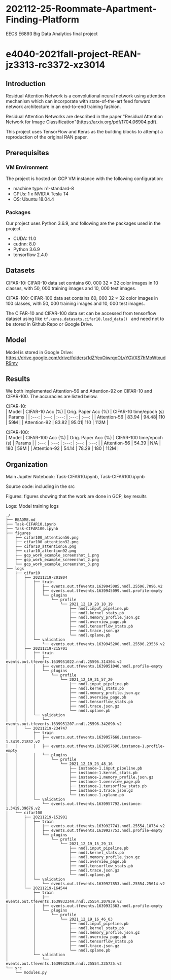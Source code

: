 # 202112-25-Roommate-Apartment-Finding-Platform
EECS E6893 Big Data Analytics final project

# e4040-2021fall-project-REAN-jz3313-rc3372-xz3014

## Introduction
Residual Attention Network is a convolutional neural network using attention mechanism which can incorporate with state-of-the-art feed forward network architecture in an end-to-end training fashion.

Residual Attention Networks are described in the paper "Residual Attention Network for Image Classification"(https://arxiv.org/pdf/1704.06904.pdf).

This project uses TensorFlow and Keras as the building blocks to attempt a reproduction of the original RAN paper.


## Prerequisites
### VM Environment
The project is hosted on GCP VM instance with the following configuration:
 - machine type: n1-standard-8
 - GPUs: 1 x NVIDIA Tesla T4
 - OS: Ubuntu 18.04.4

### Packages
Our project uses Python 3.6.9, and following are the packages used in the project.

 - CUDA: 11.0
 - cudnn: 8.0
 - Python 3.6.9
 - tensorflow 2.4.0

## Datasets

CIFAR-10: CIFAR-10 data set contains 60, 000 32 × 32 color images in 10 classes, with 50, 000 training images and 10, 000 test images. 

CIFAR-100: CIFAR-100 data set contains 60, 000 32 × 32 color images in 100 classes, with 50, 000 training images and 10, 000 test images.

The CIFAR-10 and CIFAR-100 data set can be accessed from tensorflow dataset using like `tf.keras.datasets.cifar10.load_data() ` and need not to be stored in Github Repo or Google Drive.

## Model

Model is stored in Google Drive: https://drive.google.com/drive/folders/1dZYexOiwrqoOLvYGVXS7hMbWtxudR9mv



## Results
We both implemented Attention-56 and Attention-92 on CIFAR-10 and CIFAR-100. The accuracies are listed below.   

CIFAR-10:  
| Model | CIFAR-10 Acc (%)  | Orig. Paper Acc (%) | CIFAR-10 time/epoch (s) | Params | 
| :---: | :---: | :---: | :---: | :---: |
| Attention-56 | 83.94 | 94.48| 110 | 59M | 
| Attention-92 | 83.82 | 95.01| 110 | 112M | 

CIFAR-100:  
| Model | CIFAR-100 Acc (%) | Orig. Paper Acc (%) | CIFAR-100 time/epoch (s) | Params | 
| :---: | :---: | :---: | :---: | :---: |
| Attention-56 | 54.39 | N/A | 180 | 59M |
| Attention-92 | 54.14 | 78.29 | 180 | 112M |



## Organization

Main Jupiter Notebook: Task-CIFAR10.ipynb, Task-CIFAR100.ipynb

Source code: including in the src

Figures: figures showing that the work are done in GCP, key results

Logs: Model training logs

```
./
├── README.md
├── Task-CIFAR10.ipynb
├── Task-CIFAR100.ipynb
├── figures
│   ├── cifar100_attention56.png
│   ├── cifar100_attention92.png
│   ├── cifar10_attention56.png
│   ├── cifar10_attention92.png
│   ├── gcp_work_example_screenshot_1.png
│   ├── gcp_work_example_screenshot_2.png
│   └── gcp_work_example_screenshot_3.png
├── logs
│   ├── cifar10
│   │   ├── 20211219-201804
│   │   │   ├── train
│   │   │   │   ├── events.out.tfevents.1639945085.nndl.25596.7096.v2
│   │   │   │   ├── events.out.tfevents.1639945099.nndl.profile-empty
│   │   │   │   └── plugins
│   │   │   │       └── profile
│   │   │   │           └── 2021_12_19_20_18_19
│   │   │   │               ├── nndl.input_pipeline.pb
│   │   │   │               ├── nndl.kernel_stats.pb
│   │   │   │               ├── nndl.memory_profile.json.gz
│   │   │   │               ├── nndl.overview_page.pb
│   │   │   │               ├── nndl.tensorflow_stats.pb
│   │   │   │               ├── nndl.trace.json.gz
│   │   │   │               └── nndl.xplane.pb
│   │   │   └── validation
│   │   │       └── events.out.tfevents.1639945200.nndl.25596.23536.v2
│   │   ├── 20211219-215701
│   │   │   ├── train
│   │   │   │   ├── events.out.tfevents.1639951022.nndl.25596.314304.v2
│   │   │   │   ├── events.out.tfevents.1639951040.nndl.profile-empty
│   │   │   │   └── plugins
│   │   │   │       └── profile
│   │   │   │           └── 2021_12_19_21_57_20
│   │   │   │               ├── nndl.input_pipeline.pb
│   │   │   │               ├── nndl.kernel_stats.pb
│   │   │   │               ├── nndl.memory_profile.json.gz
│   │   │   │               ├── nndl.overview_page.pb
│   │   │   │               ├── nndl.tensorflow_stats.pb
│   │   │   │               ├── nndl.trace.json.gz
│   │   │   │               └── nndl.xplane.pb
│   │   │   └── validation
│   │   │       └── events.out.tfevents.1639951207.nndl.25596.342090.v2
│   │   └── 20211219-234747
│   │       ├── train
│   │       │   ├── events.out.tfevents.1639957668.instance-1.3419.21832.v2
│   │       │   ├── events.out.tfevents.1639957696.instance-1.profile-empty
│   │       │   └── plugins
│   │       │       └── profile
│   │       │           └── 2021_12_19_23_48_16
│   │       │               ├── instance-1.input_pipeline.pb
│   │       │               ├── instance-1.kernel_stats.pb
│   │       │               ├── instance-1.memory_profile.json.gz
│   │       │               ├── instance-1.overview_page.pb
│   │       │               ├── instance-1.tensorflow_stats.pb
│   │       │               ├── instance-1.trace.json.gz
│   │       │               └── instance-1.xplane.pb
│   │       └── validation
│   │           └── events.out.tfevents.1639957792.instance-1.3419.39676.v2
│   └── cifar100
│       ├── 20211219-152901
│       │   ├── train
│       │   │   ├── events.out.tfevents.1639927741.nndl.25554.18734.v2
│       │   │   ├── events.out.tfevents.1639927753.nndl.profile-empty
│       │   │   └── plugins
│       │   │       └── profile
│       │   │           └── 2021_12_19_15_29_13
│       │   │               ├── nndl.input_pipeline.pb
│       │   │               ├── nndl.kernel_stats.pb
│       │   │               ├── nndl.memory_profile.json.gz
│       │   │               ├── nndl.overview_page.pb
│       │   │               ├── nndl.tensorflow_stats.pb
│       │   │               ├── nndl.trace.json.gz
│       │   │               └── nndl.xplane.pb
│       │   └── validation
│       │       └── events.out.tfevents.1639927853.nndl.25554.25614.v2
│       └── 20211219-164544
│           ├── train
│           │   ├── events.out.tfevents.1639932344.nndl.25554.207939.v2
│           │   ├── events.out.tfevents.1639932363.nndl.profile-empty
│           │   └── plugins
│           │       └── profile
│           │           └── 2021_12_19_16_46_03
│           │               ├── nndl.input_pipeline.pb
│           │               ├── nndl.kernel_stats.pb
│           │               ├── nndl.memory_profile.json.gz
│           │               ├── nndl.overview_page.pb
│           │               ├── nndl.tensorflow_stats.pb
│           │               ├── nndl.trace.json.gz
│           │               └── nndl.xplane.pb
│           └── validation
│               └── events.out.tfevents.1639932529.nndl.25554.235725.v2
└── src
    └── modules.py
```

